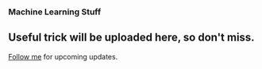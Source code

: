 ### Machine Learning Stuff
Useful trick will be uploaded here, so don't miss.
----------
[Follow me](https://github.com/vijaypurohit322) for upcoming updates. 

